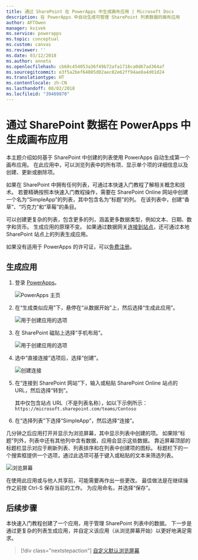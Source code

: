 ```yaml
---
title: 通过 SharePoint 在 PowerApps 中生成画布应用 | Microsoft Docs
description: 在 PowerApps 中自动生成可管理 SharePoint 列表数据的画布应用
author: AFTOwen
manager: kvivek
ms.service: powerapps
ms.topic: conceptual
ms.custom: canvas
ms.reviewer: ''
ms.date: 03/12/2018
ms.author: anneta
ms.openlocfilehash: cb68c454053a36f49b72afa1718ca0d67ad364af
ms.sourcegitcommit: e3f5a2bef64085d02aec82e62ff94ae8a4d01d24
ms.translationtype: HT
ms.contentlocale: zh-CN
ms.lasthandoff: 08/02/2018
ms.locfileid: "39469870"
---
```

# <a name="generate-a-canvas-app-in-powerapps-from-sharepoint-data"></a>通过 SharePoint 数据在 PowerApps 中生成画布应用

本主题介绍如何基于 SharePoint 中创建的列表使用 PowerApps 自动生成第一个画布应用。 在此应用中，可以浏览列表中的所有项、显示单个项的详细信息以及创建、更新或删除项。

如果在 SharePoint 中拥有任何列表，可通过本快速入门教程了解相关概念和技术。 若要精确按照本快速入门教程操作，需要在 SharePoint Online 网站中创建一个名为“SimpleApp”的列表，其中包含名为“标题”的列。 在该列表中，创建“香草”、“巧克力”和“草莓”的条目。

可以创建更复杂的列表，包含更多的列，涵盖更多数据类型，例如文本、日期、数字和货币。 生成应用的原理不变。 如果通过数据网关[连接到站点](connect-to-sharepoint.md)，还可通过本地 SharePoint 站点上的列表生成应用。

如果没有适用于 PowerApps 的许可证，可以[免费注册](../signup-for-powerapps.md)。

## <a name="generate-an-app"></a>生成应用
1. 登录 [PowerApps](https://web.powerapps.com?utm_source=padocs&utm_medium=linkinadoc&utm_campaign=referralsfromdoc)。

    ![PowerApps 主页](./media/app-from-sharepoint/sign-in.png)

1. 在“生成类似应用”下，悬停在“从数据开始”上，然后选择“生成此应用”。

    ![用于创建应用的选项](./media/app-from-sharepoint/make-this-app.png)

1. 在 SharePoint 磁贴上选择“手机布局”。

    ![用于创建应用的选项](./media/app-from-sharepoint/sharepoint-tile.png)

1. 选中“直接连接”选项后，选择“创建”。

    ![创建连接](./media/app-from-sharepoint/create-connection.png)

1. 在“连接到 SharePoint 网站”下，输入或粘贴 SharePoint Online 站点的 URL，然后选择“转到”。

    其中仅包含站点 URL（不是列表名称），如以下示例所示：<br>`https://microsoft.sharepoint.com/teams/Contoso`

1. 在“选择列表”下选择“SimpleApp”，然后选择“连接”。

几分钟之后应用打开并显示为浏览屏幕，其中显示列表中创建的项。 如果除“标题”列外，列表中还有其他列中含有数据，应用会显示这些数据。 靠近屏幕顶部的标题栏显示对应于刷新列表、列表排序和在列表中创建项的图标。 标题栏下的一个搜索框提供一个选项，通过此选项可基于键入或粘贴的文本来筛选列表。 

![浏览屏幕](./media/app-from-sharepoint/browse-screen.png)

在使用此应用或与他人共享前，可能需要再作出一些更改。 最佳做法是在继续操作之前按 Ctrl-S 保存当前的工作。 为应用命名，并选择“保存”。

## <a name="next-steps"></a>后续步骤
本快速入门教程创建了一个应用，用于管理 SharePoint 列表中的数据。 下一步是通过更复杂的列表生成应用，并自定义该应用（从浏览屏幕开始）以更好地满足需求。

> [!div class="nextstepaction"]
> [自定义默认浏览屏幕](customize-layout-sharepoint.md)
